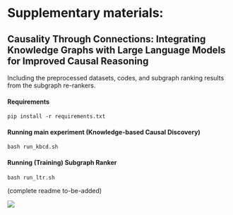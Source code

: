 # Supplementary materials: 
## Causality Through Connections: Integrating Knowledge Graphs with Large Language Models for Improved Causal Reasoning

Including the preprocessed datasets, codes, and subgraph ranking results from the subgraph re-rankers.
<!-- including the [datasets](datasets/), [codes](src/), and an [subgraph ranking results](checkpoints) from the subgraph re-rankers. -->

#### Requirements
```pip install -r requirements.txt```

#### Running main experiment (Knowledge-based Causal Discovery)
`bash run_kbcd.sh`

#### Running (Training) Subgraph Ranker
`bash run_ltr.sh`

(complete readme to-be-added)

![](framework.png)
